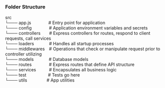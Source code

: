 ### Folder Structure
src<br/>
└─── app.js&emsp;&emsp;&emsp;&emsp;# Entry point for application<br/>
└─── config&emsp;&emsp;&emsp;&emsp;# Application environment variables and secrets<br/>
└─── controllers&emsp;&emsp;# Express controllers for routes, respond to client requests, call services<br/>
└─── loaders&emsp;&emsp;&emsp;&ensp;# Handles all startup processes<br/>
└─── middlewares&emsp;# Operations that check or manipulate request prior to controller utilizing<br/>
└─── models&emsp;&emsp;&emsp;&ensp;# Database models<br/>
└─── routes&emsp;&emsp;&emsp;&ensp;&ensp;# Express routes that define API structure<br/>
└─── services&emsp;&emsp;&emsp;# Encapsulates all business logic<br/>
└─── test&emsp;&emsp;&emsp;&emsp;&emsp;# Tests go here<br/>
└─── utils&emsp;&emsp;&emsp;&emsp;&ensp;# App utilities